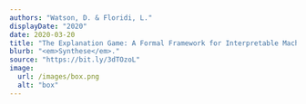 ```yaml
---
authors: "Watson, D. & Floridi, L."
displayDate: "2020"
date: 2020-03-20
title: "The Explanation Game: A Formal Framework for Interpretable Machine Learning"
blurb: "<em>Synthese</em>."
source: "https://bit.ly/3dTOzoL"
image:
  url: /images/box.png
  alt: "box"
---
```

